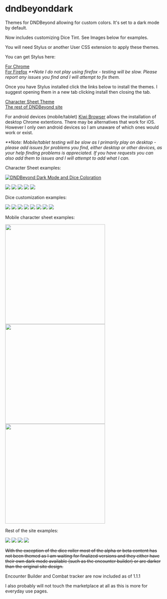 # dndbeyonddark
Themes for DNDBeyond allowing for custom colors. It's set to a dark mode by default.

Now includes customizing Dice Tint. See Images below for examples.

You will need Stylus or another User CSS extension to apply these themes. 

You can get Stylus here:

<a href="https://chrome.google.com/webstore/detail/stylus/clngdbkpkpeebahjckkjfobafhncgmne?hl=en">For Chrome</a><br>
<a href="https://addons.mozilla.org/en-CA/firefox/addon/styl-us/">For Firefox</a>  <i>**Note I do not play using firefox - testing will be slow. Please report any issues you find and I will attempt to fix them.</i>

Once you have Stylus installed click the links below to install the themes. I suggest opening them in a new tab clicking install then closing the tab.

<a href="https://github.com/Azmoria/dndbeyonddark/raw/master/DNDBeyond%20Character%20Sheet.user.css">Character Sheet Theme</a>
<br>
<a href="https://github.com/Azmoria/dndbeyonddark/raw/master/DNDBeyond%20site%20dark.user.css">The rest of DNDBeyond site</a>


For android devices (mobile/tablet) <a href="https://kiwibrowser.com/">Kiwi Browser</a> allows the installation of desktop Chrome extentions. There may be alternatives that work for iOS. However I only own android devices so I am unaware of which ones would work or exist.

<i>**Note: Mobile/tablet testing will be slow as I primarily play on desktop - please add issues for problems you find, either desktop or other devices, as your help finding problems is appreciated. If you have requests you can also add them to issues and I will attempt to add what I can.</i>





Character Sheet examples:

[![DNDBeyond Dark Mode and Dice Coloration](https://user-images.githubusercontent.com/65363489/121787540-988e6800-cb94-11eb-9ca0-695b3a45caa6.png)](https://www.youtube.com/watch?v=DbYnbr3esnI "DNDBeyond Dark Mode and Dice Coloration")


<img src="https://github.com/Azmoria/dndbeyonddark/blob/master/Images/Character%20Sheet/Character%20Sheet%20Example%20Ice.JPG?raw=true"/>
<img src="https://github.com/Azmoria/dndbeyonddark/blob/master/Images/Character%20Sheet/CharSheetExampleV2.gif"/>
<img src="https://github.com/Azmoria/dndbeyonddark/blob/master/Images/Character%20Sheet/Color%20Adjustments.PNG?raw=true"/>
<img src="https://github.com/Azmoria/dndbeyonddark/blob/master/Images/Character%20Sheet/DNDbeyond%20Char%20dark.PNG?raw=true"/>
<img src="https://github.com/Azmoria/dndbeyonddark/blob/master/Images/Character%20Sheet/DNDbeyond%20color%20example.PNG?raw=true"/>

Dice customization examples:

<img src="https://github.com/Azmoria/dndbeyonddark/blob/master/Images/Dice%20Examples/rgb-rainbow.gif?raw=true"/>
<img src="https://github.com/Azmoria/dndbeyonddark/blob/master/Images/Dice%20Examples/Prestige.PNG?raw=true"/>
<img src="https://github.com/Azmoria/dndbeyonddark/blob/master/Images/Dice%20Examples/Poison.PNG?raw=true"/>
<img src="https://github.com/Azmoria/dndbeyonddark/blob/master/Images/Dice%20Examples/Fireball.PNG?raw=true"/>
<img src="https://github.com/Azmoria/dndbeyonddark/blob/master/Images/Dice%20Examples/Shadow.PNG?raw=true"/>
<img src="https://github.com/Azmoria/dndbeyonddark/blob/master/Images/Dice%20Examples/dark%20side.PNG?raw=true"/>
<img src="https://github.com/Azmoria/dndbeyonddark/blob/master/Images/Dice%20Examples/Diamond.PNG?raw=true"/>
<img src="https://github.com/Azmoria/dndbeyonddark/blob/master/Images/Dice%20Examples/Necrotic.PNG?raw=true"/>


Mobile character sheet examples:

<img src="https://github.com/Azmoria/dndbeyonddark/blob/master/Images/Character%20Sheet/Mobile%20Char%20Sheet%20Color.jpg?raw=true" width="320px" />
<img src="https://github.com/Azmoria/dndbeyonddark/blob/master/Images/Character%20Sheet/Mobile%20Char%20Sheet.jpg?raw=true" width="320px" />
<img src="https://github.com/Azmoria/dndbeyonddark/blob/master/Images/Character%20Sheet/Mobile%20Char%20Sheet%20Swipe.jpg?raw=true" width="320px" />

Rest of the site examples:

<img src="https://github.com/Azmoria/dndbeyonddark/blob/master/Images/DNDBeyond%20Dark/DNDbeyond%20main%20page.PNG?raw=true"/>
<img src="https://github.com/Azmoria/dndbeyonddark/blob/master/Images/DNDBeyond%20Dark/basic.PNG?raw=true"/>
<img src="https://github.com/Azmoria/dndbeyonddark/blob/master/Images/DNDBeyond%20Dark/players-hand.PNG?raw=true"/>
<img src="https://github.com/Azmoria/dndbeyonddark/blob/master/Images/DNDBeyond%20Dark/spells.PNG"/>

<s>With the exception of the dice roller most of the alpha or beta content has not been themed as I am waiting for finalized versions and they either have their own dark mode available (such as the encounter builder) or are darker than the original site design.</s>

Encounter Builder and Combat tracker are now included as of 1.1.1

I also probably will not touch the marketplace at all as this is more for everyday use pages.

